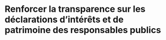 # Renforcer la transparence sur les déclarations d’intérêts et de patrimoine des responsables publics
